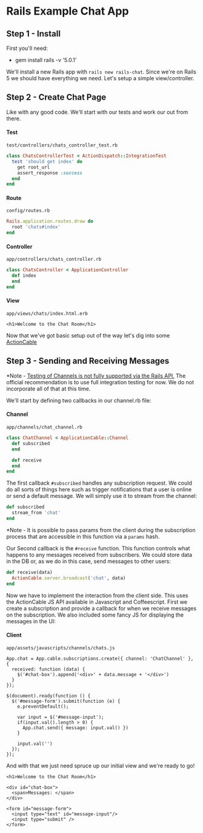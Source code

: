 # Rails Example Chat App

## Step 1 - Install

First you'll need:
* gem install rails -v '5.0.1'

We'll install a new Rails app with `rails new rails-chat`. Since we're on Rails 5 we should have everything we need. Let's setup a simple view/controller.

## Step 2 - Create Chat Page

Like with any good code. We'll start with our tests and work our out from there.

#### Test
`test/controllers/chats_controller_test.rb`
```Ruby
class ChatsControllerTest < ActionDispatch::IntegrationTest
  test 'should get index' do
    get root_url
    assert_response :success
  end
end
```

#### Route
`config/routes.rb`
```Ruby
Rails.application.routes.draw do
  root 'chats#index'
end
```

#### Controller
`app/controllers/chats_controller.rb`
```Ruby
class ChatsController < ApplicationController
  def index
  end
end
```

#### View
`app/views/chats/index.html.erb`
```ERB
<h1>Welcome to the Chat Room</h1>
```

Now that we've got basic setup out of the way let's dig into some [ActionCable](http://edgeguides.rubyonrails.org/action_cable_overview.html)

## Step 3 - Sending and Receiving Messages

*Note - [Testing of Channels is not fully supported via the Rails API.](https://github.com/rails/rails/pull/23211) The official recommendation is to use full integration testing for now. We do not incorporate all of that at this time.

We'll start by defining two callbacks in our channel.rb file:

#### Channel
`app/channels/chat_channel.rb`
```Ruby
class ChatChannel < ApplicationCable::Channel
  def subscribed
  end

  def receive
  end
end
```
The first callback `#subscribed` handles any subscription request. We could do all sorts of things here such as trigger notifications that a user is online or send a default message. We will simply use it to stream from the channel:

```Ruby
def subscribed
  stream_from 'chat'
end
```

*Note - It is possible to pass params from the client during the subscription process that are accessible in this function via a `params` hash.

Our Second callback is the `#receive` function. This function controls what happens to any messages received from subscribers. We could store data in the DB or, as we do in this case, send messages to other users:

```Ruby
def receive(data)
  ActionCable.server.broadcast('chat', data)
end
```

Now we have to implement the interaction from the client side. This uses the ActionCable JS API available in Javascript and Coffeescript. First we create a subscription and provide a callback for when we receive messages on the subscription. We also included some fancy JS for displaying the messages in the UI:

#### Client
`app/assets/javascripts/channels/chats.js`
```JS
App.chat = App.cable.subscriptions.create({ channel: 'ChatChannel' }, {
  received: function (data) {
    $('#chat-box').append('<div>' + data.message + '</div>')
  }
});

$(document).ready(function () {
  $('#message-form').submit(function (e) {
    e.preventDefault();

    var input = $('#message-input');
    if(input.val().length > 0) {
      App.chat.send({ message: input.val() })
    }

    input.val('')
  });
});
```

And with that we just need spruce up our initial view and we're ready to go!

```ERB
<h1>Welcome to the Chat Room</h1>

<div id="chat-box">
  <span>Messages: </span>
</div>

<form id="message-form">
  <input type="text" id="message-input"/>
  <input type="submit" />
</form>
```
